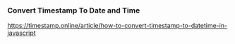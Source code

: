 ### Convert Timestamp To Date and Time
https://timestamp.online/article/how-to-convert-timestamp-to-datetime-in-javascript
